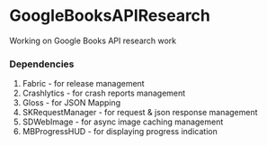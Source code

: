 # GoogleBooksAPIResearch
Working on Google Books API research work

### Dependencies

1. Fabric - for release management
2. Crashlytics - for crash reports management
3. Gloss - for JSON Mapping
4. SKRequestManager - for request & json response management
5. SDWebImage - for async image caching management
6. MBProgressHUD - for displaying progress indication
